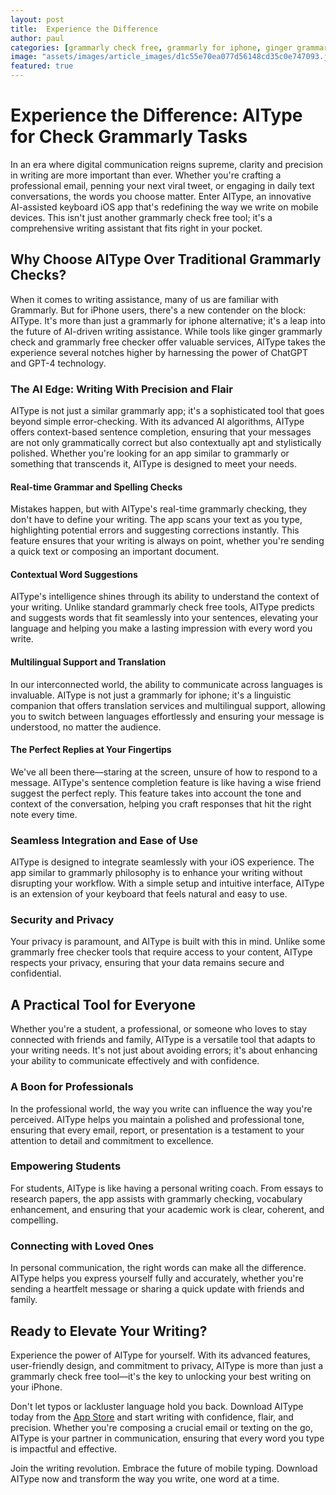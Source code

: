 ```yaml
---
layout: post
title:  Experience the Difference
author: paul
categories: [grammarly check free, grammarly for iphone, ginger grammarly check, grammarly free checker, similar grammarly, app similar to grammarly, grammarly checking]
image: "assets/images/article_images/d1c55e70ea077d56148cd35c0e747093.jpg"
featured: true
---
```


# Experience the Difference: AIType for Check Grammarly Tasks

In an era where digital communication reigns supreme, clarity and precision in writing are more important than ever. Whether you're crafting a professional email, penning your next viral tweet, or engaging in daily text conversations, the words you choose matter. Enter AIType, an innovative AI-assisted keyboard iOS app that's redefining the way we write on mobile devices. This isn't just another grammarly check free tool; it's a comprehensive writing assistant that fits right in your pocket.

## Why Choose AIType Over Traditional Grammarly Checks?

When it comes to writing assistance, many of us are familiar with Grammarly. But for iPhone users, there's a new contender on the block: AIType. It's more than just a grammarly for iphone alternative; it's a leap into the future of AI-driven writing assistance. While tools like ginger grammarly check and grammarly free checker offer valuable services, AIType takes the experience several notches higher by harnessing the power of ChatGPT and GPT-4 technology.

### The AI Edge: Writing With Precision and Flair

AIType is not just a similar grammarly app; it's a sophisticated tool that goes beyond simple error-checking. With its advanced AI algorithms, AIType offers context-based sentence completion, ensuring that your messages are not only grammatically correct but also contextually apt and stylistically polished. Whether you're looking for an app similar to grammarly or something that transcends it, AIType is designed to meet your needs.

#### Real-time Grammar and Spelling Checks

Mistakes happen, but with AIType's real-time grammarly checking, they don't have to define your writing. The app scans your text as you type, highlighting potential errors and suggesting corrections instantly. This feature ensures that your writing is always on point, whether you're sending a quick text or composing an important document.

#### Contextual Word Suggestions

AIType's intelligence shines through its ability to understand the context of your writing. Unlike standard grammarly check free tools, AIType predicts and suggests words that fit seamlessly into your sentences, elevating your language and helping you make a lasting impression with every word you write.

#### Multilingual Support and Translation

In our interconnected world, the ability to communicate across languages is invaluable. AIType is not just a grammarly for iphone; it's a linguistic companion that offers translation services and multilingual support, allowing you to switch between languages effortlessly and ensuring your message is understood, no matter the audience.

#### The Perfect Replies at Your Fingertips

We've all been there—staring at the screen, unsure of how to respond to a message. AIType's sentence completion feature is like having a wise friend suggest the perfect reply. This feature takes into account the tone and context of the conversation, helping you craft responses that hit the right note every time.

### Seamless Integration and Ease of Use

AIType is designed to integrate seamlessly with your iOS experience. The app similar to grammarly philosophy is to enhance your writing without disrupting your workflow. With a simple setup and intuitive interface, AIType is an extension of your keyboard that feels natural and easy to use.

### Security and Privacy

Your privacy is paramount, and AIType is built with this in mind. Unlike some grammarly free checker tools that require access to your content, AIType respects your privacy, ensuring that your data remains secure and confidential.

## A Practical Tool for Everyone

Whether you're a student, a professional, or someone who loves to stay connected with friends and family, AIType is a versatile tool that adapts to your writing needs. It's not just about avoiding errors; it's about enhancing your ability to communicate effectively and with confidence.

### A Boon for Professionals

In the professional world, the way you write can influence the way you're perceived. AIType helps you maintain a polished and professional tone, ensuring that every email, report, or presentation is a testament to your attention to detail and commitment to excellence.

### Empowering Students

For students, AIType is like having a personal writing coach. From essays to research papers, the app assists with grammarly checking, vocabulary enhancement, and ensuring that your academic work is clear, coherent, and compelling.

### Connecting with Loved Ones

In personal communication, the right words can make all the difference. AIType helps you express yourself fully and accurately, whether you're sending a heartfelt message or sharing a quick update with friends and family.

## Ready to Elevate Your Writing?

Experience the power of AIType for yourself. With its advanced features, user-friendly design, and commitment to privacy, AIType is more than just a grammarly check free tool—it's the key to unlocking your best writing on your iPhone.

Don't let typos or lackluster language hold you back. Download AIType today from the [App Store](https://apps.apple.com/us/app/aitype-grammar-check-keyboard/id6469163944) and start writing with confidence, flair, and precision. Whether you're composing a crucial email or texting on the go, AIType is your partner in communication, ensuring that every word you type is impactful and effective.

Join the writing revolution. Embrace the future of mobile typing. Download AIType now and transform the way you write, one word at a time.